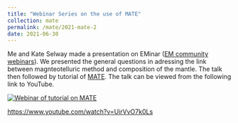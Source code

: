 ```yaml
---
title: "Webinar Series on the use of MATE"
collection: mate
permalink: /mate/2021-mate-2
date: 2021-06-30
---
```


Me and Kate Selway made a presentation on EMinar (<a href="https://www.mtnet.info/EMinars/EMinars.html">EM community webinars</a>). We presented the general questions in adressing the link between magnteotelluric method and composition of the mantle. The talk then followed by tutorial of <a href="https://github.com/sinanozaydin/MATE">MATE</a>. The talk can be viewed from the following link to YouTube.

[![Webinar of tutorial on MATE](https://img.youtube.com/vi/UirVvO7k0Ls/0.jpg)](https://www.youtube.com/watch?v=UirVvO7k0Ls)

<a href="https://www.youtube.com/watch?v=UirVvO7k0Ls">https://www.youtube.com/watch?v=UirVvO7k0Ls</a>
